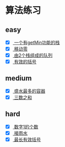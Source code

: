 # 算法练习

## easy
- [x] [ 一个有getMin功能的栈](./src/easy/min-stack/README.md)
- [x] [ 移动零](./src/easy/move-zeroes/README.md)
- [x] [ 由2个栈组成的队列](./src/easy/stack-queue/README.md)
- [x] [ 有效的括号](./src/easy/valid-parentheses/README.md)

## medium
- [x] [ 盛水最多的容器](./src/medium/max-area/README.md)
- [x] [ 三数之和](./src/medium/three-sum/README.md)

## hard
- [x] [ 数字1的个数](./src/hard/digit-one-in-number/README.md)
- [x] [ 接雨水](./src/hard/get-water/README.md)
- [x] [ 最长有效括号](./src/hard/longest-valid-parentheses/README.md)

